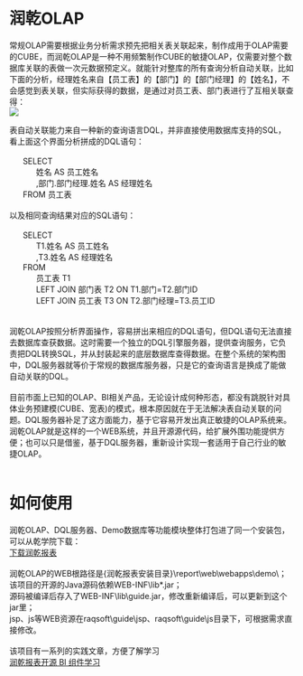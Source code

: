# 润乾OLAP
常规OLAP需要根据业务分析需求预先把相关表关联起来，制作成用于OLAP需要的CUBE，而润乾OLAP是一种不用频繁制作CUBE的敏捷OLAP，仅需要对整个数据库关联的表做一次元数据预定义。就能针对整库的所有查询分析自动关联，比如下面的分析，经理姓名来自【员工表】的【部门】的【部门经理】的【姓名】，不会感觉到表关联，但实际获得的数据，是通过对员工表、部门表进行了互相关联查得：<br>
<img src="http://img.raqsoft.com.cn/docx/1614069868548100.png"/><br>

表自动关联能力来自一种新的查询语言DQL，并非直接使用数据库支持的SQL，看上面这个界面分析拼成的DQL语句：<br><br>
&nbsp;&nbsp;&nbsp;&nbsp;&nbsp;&nbsp;SELECT <br>
&nbsp;&nbsp;&nbsp;&nbsp;&nbsp;&nbsp;&nbsp;&nbsp;&nbsp;&nbsp;&nbsp;&nbsp;姓名 AS 员工姓名<br>
&nbsp;&nbsp;&nbsp;&nbsp;&nbsp;&nbsp;&nbsp;&nbsp;&nbsp;&nbsp;&nbsp;&nbsp;,部门.部门经理.姓名 AS 经理姓名<br>
&nbsp;&nbsp;&nbsp;&nbsp;&nbsp;&nbsp;FROM 员工表<br>
<br>
以及相同查询结果对应的SQL语句：<br><br>
&nbsp;&nbsp;&nbsp;&nbsp;&nbsp;&nbsp;SELECT<br>
&nbsp;&nbsp;&nbsp;&nbsp;&nbsp;&nbsp;&nbsp;&nbsp;&nbsp;&nbsp;&nbsp;&nbsp;T1.姓名 AS 员工姓名<br>
&nbsp;&nbsp;&nbsp;&nbsp;&nbsp;&nbsp;&nbsp;&nbsp;&nbsp;&nbsp;&nbsp;&nbsp;,T3.姓名 AS 经理姓名<br>
&nbsp;&nbsp;&nbsp;&nbsp;&nbsp;&nbsp;FROM<br>
&nbsp;&nbsp;&nbsp;&nbsp;&nbsp;&nbsp;&nbsp;&nbsp;&nbsp;&nbsp;&nbsp;&nbsp;员工表 T1<br> 
&nbsp;&nbsp;&nbsp;&nbsp;&nbsp;&nbsp;&nbsp;&nbsp;&nbsp;&nbsp;&nbsp;&nbsp;LEFT JOIN 部门表 T2 ON T1.部门=T2.部门ID<br>
&nbsp;&nbsp;&nbsp;&nbsp;&nbsp;&nbsp;&nbsp;&nbsp;&nbsp;&nbsp;&nbsp;&nbsp;LEFT JOIN 员工表 T3 ON T2.部门经理=T3.员工ID<br>
<br>	
润乾OLAP按照分析界面操作，容易拼出来相应的DQL语句，但DQL语句无法直接去数据库查获数据。这时需要一个独立的DQL引擎服务器，提供查询服务，它负责把DQL转换SQL，并从封装起来的底层数据库查得数据。在整个系统的架构图中，DQL服务器就等价于常规的数据库服务器，只是它的查询语言是换成了能做自动关联的DQL。<br>
<br>
目前市面上已知的OLAP、BI相关产品，无论设计成何种形态，都没有跳脱针对具体业务预建模(CUBE、宽表)的模式，根本原因就在于无法解决表自动关联的问题。DQL服务器补足了这方面能力，基于它容易开发出真正敏捷的OLAP系统来。润乾OLAP就是这样的一个WEB系统，并且开源源代码，给扩展外围功能提供方便；也可以只是借鉴，基于DQL服务器，重新设计实现一套适用于自己行业的敏捷OLAP。<br>
<br>
# 如何使用
润乾OLAP、DQL服务器、Demo数据库等功能模块整体打包进了同一个安装包，可以从乾学院下载：<br>
<a href="http://c.raqsoft.com.cn/tag/Download">下载润乾报表</a><br>
<br>
润乾OLAP的WEB根路径是{润乾报表安装目录}\report\web\webapps\demo\；<br>
该项目的开源的Java源码依赖WEB-INF\lib\*.jar；<br>
源码被编译后存入了WEB-INF\lib\guide.jar，修改重新编译后，可以更新到这个jar里；<br>
jsp、js等WEB资源在raqsoft\guide\jsp、raqsoft\guide\js目录下，可根据需求直接修改。<br>
<br>
该项目有一系列的实践文章，方便了解学习<br>
<a href="http://c.raqsoft.com.cn/article/1600818947479">润乾报表开源 BI 组件学习</a><br>

